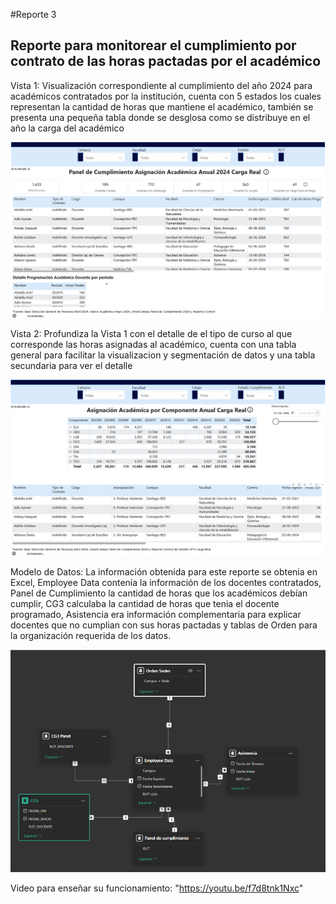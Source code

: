 #Reporte 3

## Reporte para monitorear el cumplimiento por contrato de las horas pactadas por el académico

Vista 1: Visualización correspondiente al cumplimiento del año 2024 para académicos contratados por la institución, cuenta con 5 estados los cuales representan la cantidad de horas que mantiene el académico, también se presenta una pequeña tabla donde se desglosa como se distribuye en el año la carga del académico

![alt text](image.png)

Vista 2: Profundiza la Vista 1 con el detalle de el tipo de curso al que corresponde las horas asignadas al académico, cuenta con una tabla general para facilitar la visualizacion y segmentación de datos y una tabla secundaria para ver el detalle

![alt text](image-1.png)

Modelo de Datos: La información obtenida para este reporte se obtenia en Excel, Employee Data contenía la información de los docentes contratados, Panel de Cumplimiento la cantidad de horas que los académicos debían cumplir, CG3 calculaba la cantidad de horas que tenia el docente programado, Asistencia era información complementaria para explicar docentes que no cumplian con sus horas pactadas y tablas de Orden para la organización requerida de los datos.

![alt text](image-2.png)

Video para enseñar su funcionamiento: "https://youtu.be/f7d8tnk1Nxc"